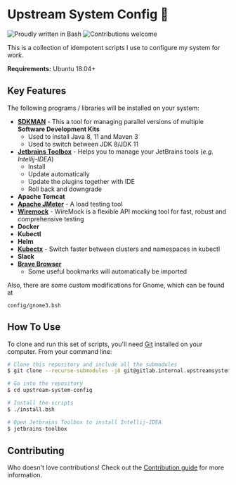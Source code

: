 # Upstream System Config 🚀

![Proudly written in Bash](https://img.shields.io/badge/written%20in-bash-ff69b4.svg) ![Contributions welcome](https://img.shields.io/badge/contributions-welcome-orange.svg)

This is a collection of idempotent scripts I use to configure my system for work.

**Requirements:** Ubuntu 18.04+

## Key Features

The following programs / libraries will be installed on your system:
* **[SDKMAN](https://sdkman.io/)** - This a tool for managing parallel versions of multiple **Software Development Kits**
  - Used to install Java 8, 11 and Maven 3
  - Used to switch between JDK 8/JDK 11
* **[Jetbrains Toolbox](https://www.jetbrains.com/toolbox-app/)** - Helps you to manage your JetBrains tools (*e.g. Intellij-IDEA*)
  - Install
  - Update automatically
  - Update the plugins together with IDE
  - Roll back and downgrade
* **Apache Tomcat**
* **[Apache JMeter](https://jmeter.apache.org/)** - A load testing tool
* **[Wiremock](http://wiremock.org/)** - WireMock is a flexible API mocking tool for fast, robust and comprehensive testing
* **Docker**
* **Kubectl**
* **Helm**
* **[Kubectx](https://github.com/ahmetb/kubectx)** - Switch faster between clusters and namespaces in kubectl
* **Slack**
* **[Brave Browser](https://brave.com/)**
  - Some useful bookmarks will automatically be imported

Also, there are some custom modifications for Gnome, which can be found at

```
config/gnome3.bsh
```

## How To Use

To clone and run this set of scripts, you'll need [Git](https://git-scm.com) installed on your computer. From your command line:

```bash
# Clone this repository and include all the submodules
$ git clone --recurse-submodules -j8 git@gitlab.internal.upstreamsystems.com:zerod/upstream-system-config.git

# Go into the repository
$ cd upstream-system-config

# Install the scripts
$ ./install.bsh

# Open Jetbrains Toolbox to install Intellij-IDEA
$ jetbrains-toolbox
```
## Contributing

Who doesn't love contributions! Check out the [Contribution guide](CONTRIBUTING.md) for more information.
